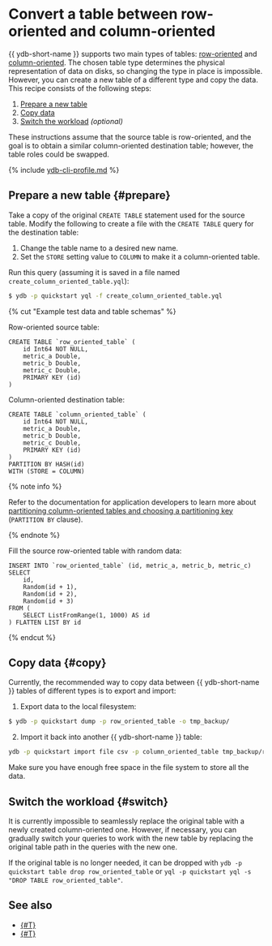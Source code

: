 # Convert a table between row-oriented and column-oriented

{{ ydb-short-name }} supports two main types of tables: [row-oriented](../../concepts/datamodel/table.md#row-oriented-tables) and [column-oriented](../../concepts/datamodel/table.md#column-oriented-tables). The chosen table type determines the physical representation of data on disks, so changing the type in place is impossible. However, you can create a new table of a different type and copy the data. This recipe consists of the following steps:

1. [Prepare a new table](#prepare)
2. [Copy data](#copy)
3. [Switch the workload](#switch) *(optional)*

These instructions assume that the source table is row-oriented, and the goal is to obtain a similar column-oriented destination table; however, the table roles could be swapped.

{% include [ydb-cli-profile.md](../../_includes/ydb-cli-profile.md) %}

## Prepare a new table {#prepare}

Take a copy of the original `CREATE TABLE` statement used for the source table. Modify the following to create a file with the `CREATE TABLE` query for the destination table:

1. Change the table name to a desired new name.
2. Set the `STORE` setting value to `COLUMN` to make it a column-oriented table.

Run this query (assuming it is saved in a file named `create_column_oriented_table.yql`):

```bash
$ ydb -p quickstart yql -f create_column_oriented_table.yql
```

{% cut "Example test data and table schemas" %}

Row-oriented source table:

```yql
CREATE TABLE `row_oriented_table` (
    id Int64 NOT NULL,
    metric_a Double,
    metric_b Double,
    metric_c Double,
    PRIMARY KEY (id)
)
```

Column-oriented destination table:

```yql
CREATE TABLE `column_oriented_table` (
    id Int64 NOT NULL,
    metric_a Double,
    metric_b Double,
    metric_c Double,
    PRIMARY KEY (id)
)
PARTITION BY HASH(id)
WITH (STORE = COLUMN)
```

{% note info %}

Refer to the documentation for application developers to learn more about [partitioning column-oriented tables and choosing a partitioning key](../../dev/primary-key/column-oriented.md) (`PARTITION BY` clause).

{% endnote %}


Fill the source row-oriented table with random data:

```yql
INSERT INTO `row_oriented_table` (id, metric_a, metric_b, metric_c)
SELECT
    id,
    Random(id + 1),
    Random(id + 2),
    Random(id + 3)
FROM (
    SELECT ListFromRange(1, 1000) AS id
) FLATTEN LIST BY id
```

{% endcut %}

## Copy data {#copy}

Currently, the recommended way to copy data between {{ ydb-short-name }} tables of different types is to export and import:

1. Export data to the local filesystem:

```bash
$ ydb -p quickstart dump -p row_oriented_table -o tmp_backup/
```

2. Import it back into another {{ ydb-short-name }} table:

```bash
ydb -p quickstart import file csv -p column_oriented_table tmp_backup/row_oriented_table/*.csv
```

Make sure you have enough free space in the file system to store all the data.

## Switch the workload {#switch}

It is currently impossible to seamlessly replace the original table with a newly created column-oriented one. However, if necessary, you can gradually switch your queries to work with the new table by replacing the original table path in the queries with the new one.

If the original table is no longer needed, it can be dropped with `ydb -p quickstart table drop row_oriented_table` or `yql -p quickstart yql -s "DROP TABLE row_oriented_table"`.

## See also

* [{#T}](../../reference/ydb-cli/index.md)
* [{#T}](../../dev/index.md)